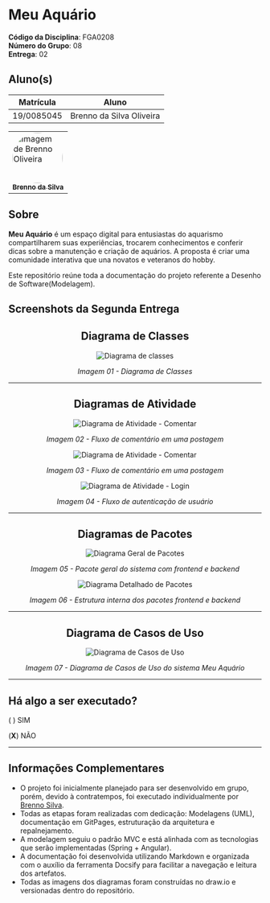 # Meu Aquário

**Código da Disciplina**: FGA0208<br>
**Número do Grupo**: 08<br>
**Entrega**: 02<br>

## Aluno(s)
|Matrícula | Aluno |
| -- | -- |
| 19/0085045  |  Brenno da Silva Oliveira |
<table style="width: 100%;">
  <tr>
    <td align="left">
      <a href="https://github.com/Brenno-Silva01">
        <img style="border-radius: 50%;" src="https://github.com/Brenno-Silva01.png" width="100px;" alt="Imagem de Brenno Oliveira"/><br />
        <sub><b>Brenno da Silva</b></sub>
      </a>
    </td>
</table>

## Sobre 
**Meu Aquário** é um espaço digital para entusiastas do aquarismo compartilharem suas experiências, trocarem conhecimentos e conferir dicas sobre a manutenção e criação de aquários. A proposta é criar uma comunidade interativa que una novatos e veteranos do hobby.

Este repositório reúne toda a documentação do projeto referente a Desenho de Software(Modelagem).

## Screenshots da Segunda Entrega

<h2 align="center">Diagrama de Classes</h2>

<div align="center">
    <img src="./assets/DiagramaClasses.png" alt="Diagrama de classes">
</div>
<p align="center"><em> Imagem 01 - Diagrama de Classes </em></p>

---

<h2 align="center">Diagramas de Atividade</h2>

<div align="center">
    <img src="./assets/DiagramaAtividadeComentario.png" alt="Diagrama de Atividade - Comentar">
</div>
<p align="center"><em>Imagem 02 - Fluxo de comentário em uma postagem</em></p>

<div align="center">
    <img src="./assets/DiagramaAtividadeComentario.png" alt="Diagrama de Atividade - Comentar">
</div>
<p align="center"><em>Imagem 03 - Fluxo de comentário em uma postagem</em></p>

<div align="center">
    <img src="./assets/DiagramaAtividadeLogin.png" alt="Diagrama de Atividade - Login">
</div>
<p align="center"><em>Imagem 04 - Fluxo de autenticação de usuário</em></p>

--- 

<h2 align="center">Diagramas de Pacotes</h2>

<div align="center">
    <img src="./assets/DiagramaPacotes01.png" alt="Diagrama Geral de Pacotes">
</div>
<p align="center"><em>Imagem 05 - Pacote geral do sistema com frontend e backend</em></p>

<div align="center">
    <img src="./assets/DiagramaPacotes02.png" alt="Diagrama Detalhado de Pacotes">
</div>
<p align="center"><em>Imagem 06 - Estrutura interna dos pacotes frontend e backend</em></p>

---

<h2 align="center">Diagrama de Casos de Uso</h2>

<div align="center">
    <img src="./assets/DiagramaCasosUso.png" alt="Diagrama de Casos de Uso">
</div>
<p align="center"><em>Imagem 07 - Diagrama de Casos de Uso do sistema Meu Aquário</em></p>

---

## Há algo a ser executado?

( ) SIM

(**X**) NÃO

---

## Informações Complementares 
- O projeto foi inicialmente planejado para ser desenvolvido em grupo, porém, devido à contratempos, foi executado individualmente por [Brenno Silva](https://github.com/brenno-silva01).
- Todas as etapas foram realizadas com dedicação: Modelagens (UML), documentação em GitPages, estruturação da arquitetura e repalnejamento.
- A modelagem seguiu o padrão MVC e está alinhada com as tecnologias que serão implementadas (Spring + Angular).
- A documentação foi desenvolvida utilizando Markdown e organizada com o auxílio da ferramenta Docsify para facilitar a navegação e leitura dos artefatos.
- Todas as imagens dos diagramas foram construídas no draw.io e versionadas dentro do repositório.
